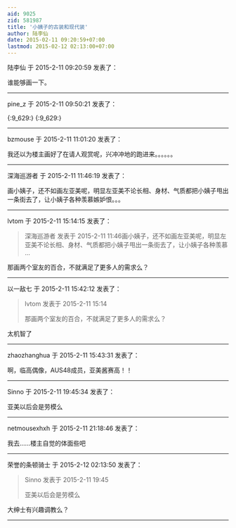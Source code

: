 ```yaml
---
aid: 9025
zid: 581987
title: '小姨子的古装和现代装'
author: 陆李仙
date: 2015-02-11 09:20:59+07:00
lastmod: 2015-02-12 02:13:00+07:00
---
```


陆李仙 于 2015-2-11 09:20:59 发表了：

谁能够画一下。

---------

pine_z 于 2015-2-11 09:50:21 发表了：

{:9\_629:} {:9\_629:}

---------

bzmouse 于 2015-2-11 11:01:20 发表了：

我还以为楼主画好了在请人观赏呢，兴冲冲地的跑进来。。。。。。

---------

深海巡游者 于 2015-2-11 11:46:19 发表了：

画小姨子，还不如画左亚美呢，明显左亚美不论长相、身材、气质都把小姨子甩出一条街去了，让小姨子各种羡慕嫉妒恨。。。

---------

lvtom 于 2015-2-11 15:14:15 发表了：

> 深海巡游者 发表于 2015-2-11 11:46画小姨子，还不如画左亚美呢，明显左亚美不论长相、身材、气质都把小姨子甩出一条街去了，让小姨子各种羡慕 ...



那画两个室友的百合，不就满足了更多人的需求么？

---------

以一敌七 于 2015-2-11 15:42:12 发表了：

> lvtom 发表于 2015-2-11 15:14
> 
> 那画两个室友的百合，不就满足了更多人的需求么？



太机智了

---------

zhaozhanghua 于 2015-2-11 15:43:31 发表了：

啊，临高偶像，AUS48成员，亚美酱赛高！！

---------

Sinno 于 2015-2-11 19:45:34 发表了：

亚美以后会是劳模么

---------

netmousexhxh 于 2015-2-11 21:18:46 发表了：

我去……楼主自觉的体面些吧

---------

荣誉的条顿骑士 于 2015-2-12 02:13:50 发表了：

> Sinno 发表于 2015-2-11 19:45
> 
> 亚美以后会是劳模么



大绅士有兴趣调教么？

---------

